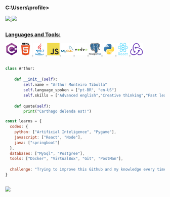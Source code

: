 ### C:\Users\profile>

<div>
  <a href="https://github.com/ArthurMtTh">
  <img width="300" src="https://github-readme-stats.vercel.app/api/top-langs/?username=ArthurMtTh&langs_count=5&theme=dark&layout=compact">
  <img width="375" src="https://github-readme-stats.vercel.app/api/?username=ArthurMtTh&count_private=true&theme=dark&show_icons=true">
</div>

##
  <h3 align="left">Languages and Tools:</h3>
<p align="left"> 
  <a href="https://www.w3schools.com/cs/" target="_blank" rel="noreferrer"> <img src="https://raw.githubusercontent.com/devicons/devicon/master/icons/csharp/csharp-original.svg" alt="csharp" width="40" height="40"/></a> 
  <a href="https://www.w3.org/html/" target="_blank" rel="noreferrer">  <img src="https://raw.githubusercontent.com/devicons/devicon/master/icons/html5/html5-original-wordmark.svg" alt="html5" width="40" height="40"/> </a> 
  <a href="https://www.java.com" target="_blank" rel="noreferrer"> <img src="https://raw.githubusercontent.com/devicons/devicon/master/icons/java/java-original.svg" alt="java" width="40" height="40"/> </a>  
  <a href="https://developer.mozilla.org/en-US/docs/Web/JavaScript" target="_blank" rel="noreferrer"> <img src="https://raw.githubusercontent.com/devicons/devicon/master/icons/javascript/javascript-original.svg" alt="javascript" width="40" height="40"/> </a>   
  <a href="https://www.mysql.com/" target="_blank" rel="noreferrer"> <img src="https://raw.githubusercontent.com/devicons/devicon/master/icons/mysql/mysql-original-wordmark.svg" alt="mysql" width="40" height="40"/> </a> 
  <a href="https://nodejs.org" target="_blank" rel="noreferrer"> <img src="https://raw.githubusercontent.com/devicons/devicon/master/icons/nodejs/nodejs-original-wordmark.svg" alt="nodejs" width="40" height="40"/> </a> 
  <a href="https://www.postgresql.org" target="_blank" rel="noreferrer"> <img src="https://raw.githubusercontent.com/devicons/devicon/master/icons/postgresql/postgresql-original-wordmark.svg" alt="postgresql" width="40" height="40"/> </a> 
  <a href="https://www.python.org" target="_blank" rel="noreferrer"> <img src="https://raw.githubusercontent.com/devicons/devicon/master/icons/python/python-original.svg" alt="python" width="40" height="40"/> </a> 
  <a href="https://reactjs.org/" target="_blank" rel="noreferrer"> <img src="https://raw.githubusercontent.com/devicons/devicon/master/icons/react/react-original-wordmark.svg" alt="react" width="40" height="40"/> </a> 
  <a href="https://redux.js.org" target="_blank" rel="noreferrer"> <img src="https://raw.githubusercontent.com/devicons/devicon/master/icons/redux/redux-original.svg" alt="redux" width="40" height="40"/> </a> 
</p>
  
##
  
```python
class Arthur:

    def __init__(self):
        self.name = "Arthur Monteiro Tibolla"
        self.language_spoken = ["pt-BR", "en-US"]
        self.skills = ["Advanced english","Creative thinking","Fast learning"]

    def quote(self):
        print("Carthago delenda est!")
```
  
```javascript
const learns = {
  codes: {
    python: ["Artificial Inteligence", "Pygame"],
    javascript: ["React", "Node"],
    java: ["springboot"]
  },
  databases: ["MySql", "Postgree"],
  tools: ["Docker", "VirtualBox", "Git", "PostMan"],
  
  challenge: "Trying to improve this Github and my knowledge every time that i can"
}
```
##

<div>
  <a href="https://www.linkedin.com/in/arthur-monteiro-tibolla-b10242186/"> <img src="https://img.shields.io/badge/LinkedIn-0077B5?style=for-the-badge&logo=linkedin&logoColor=white" target="_blank"></a>
</div>
